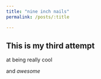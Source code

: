 ```yaml
---
title: "nine inch nails"
permalink: /posts/:title

---
```


## This is my third attempt

at being really cool

and _awesome_


